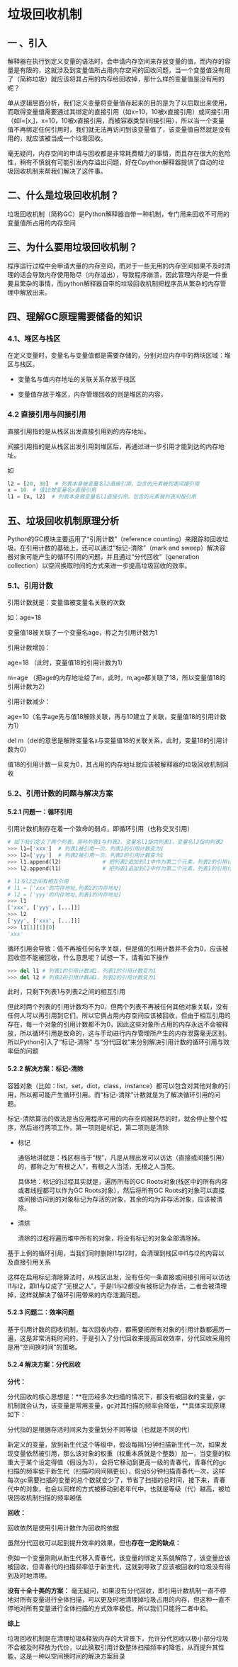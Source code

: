 # 垃圾回收机制

## 一 、引入

 解释器在执行到定义变量的语法时，会申请内存空间来存放变量的值，而内存的容量是有限的，这就涉及到变量值所占用内存空间的回收问题，当一个变量值没有用了（简称垃圾）就应该将其占用的内存给回收掉，那什么样的变量值是没有用的呢？

 单从逻辑层面分析，我们定义变量将变量值存起来的目的是为了以后取出来使用，而取得变量值需要通过其绑定的直接引用（如x=10，10被x直接引用）或间接引用（如l=[x,]，x=10，10被x直接引用，而被容器类型l间接引用），所以当一个变量值不再绑定任何引用时，我们就无法再访问到该变量值了，该变量值自然就是没有用的，就应该被当成一个垃圾回收。

 毫无疑问，内存空间的申请与回收都是非常耗费精力的事情，而且存在很大的危险性，稍有不慎就有可能引发内存溢出问题，好在Cpython解释器提供了自动的垃圾回收机制来帮我们解决了这件事。



## 二、什么是垃圾回收机制？

垃圾回收机制（简称GC）是Python解释器自带一种机制，专门用来回收不可用的变量值所占用的内存空间



## 三、为什么要用垃圾回收机制？

程序运行过程中会申请大量的内存空间，而对于一些无用的内存空间如果不及时清理的话会导致内存使用殆尽（内存溢出），导致程序崩溃，因此管理内存是一件重要且繁杂的事情，而python解释器自带的垃圾回收机制把程序员从繁杂的内存管理中解放出来。



## 四、理解GC原理需要储备的知识

### 4.1、堆区与栈区

 在定义变量时，变量名与变量值都是需要存储的，分别对应内存中的两块区域：堆区与栈区。

- 变量名与值内存地址的关联关系存放于栈区

- 变量值存放于堆区，内存管理回收的则是堆区的内容，



### 4.2 直接引用与间接引用

 直接引用指的是从栈区出发直接引用到的内存地址。

 间接引用指的是从栈区出发引用到堆区后，再通过进一步引用才能到达的内存地址。

 如

```python
l2 = [20, 30]  # 列表本身被变量名l2直接引用，包含的元素被列表间接引用
x = 10  # 值10被变量名x直接引用
l1 = [x, l2]  # 列表本身被变量名l1直接引用，包含的元素被列表间接引用
```



## 五、垃圾回收机制原理分析

 Python的GC模块主要运用了“引用计数”（reference counting）来跟踪和回收垃圾。在引用计数的基础上，还可以通过“标记-清除”（mark and sweep）解决容器对象可能产生的循环引用的问题，并且通过“分代回收”（generation collection）以空间换取时间的方式来进一步提高垃圾回收的效率。

### 5.1、引用计数

引用计数就是：变量值被变量名关联的次数

如：age=18

变量值18被关联了一个变量名age，称之为引用计数为1

引用计数增加：

age=18 （此时，变量值18的引用计数为1）

m=age （把age的内存地址给了m，此时，m,age都关联了18，所以变量值18的引用计数为2）

引用计数减少：

age=10（名字age先与值18解除关联，再与10建立了关联，变量值18的引用计数为1）

del m（del的意思是解除变量名x与变量值18的关联关系，此时，变量18的引用计数为0）

值18的引用计数一旦变为0，其占用的内存地址就应该被解释器的垃圾回收机制回收

### 5.2、引用计数的问题与解决方案

#### 5.2.1 问题一：循环引用

 引用计数机制存在着一个致命的弱点，即循环引用（也称交叉引用）

```python
# 如下我们定义了两个列表，简称列表1与列表2，变量名l1指向列表1，变量名l2指向列表2
>>> l1=['xxx']  # 列表1被引用一次，列表1的引用计数变为1   
>>> l2=['yyy']  # 列表2被引用一次，列表2的引用计数变为1   
>>> l1.append(l2)             # 把列表2追加到l1中作为第二个元素，列表2的引用计数变为2
>>> l2.append(l1)             # 把列表1追加到l2中作为第二个元素，列表1的引用计数变为2

# l1与l2之间有相互引用
# l1 = ['xxx'的内存地址,列表2的内存地址]
# l2 = ['yyy'的内存地址,列表1的内存地址]
>>> l1
['xxx', ['yyy', [...]]]
>>> l2
['yyy', ['xxx', [...]]]
>>> l1[1][1][0]
'xxx'
```

循环引用会导致：值不再被任何名字关联，但是值的引用计数并不会为0，应该被回收但不能被回收，什么意思呢？试想一下，请看如下操作

```python
>>> del l1 # 列表1的引用计数减1，列表1的引用计数变为1
>>> del l2 # 列表2的引用计数减1，列表2的引用计数变为1
```
此时，只剩下列表1与列表2之间的相互引用

但此时两个列表的引用计数均不为0，但两个列表不再被任何其他对象关联，没有任何人可以再引用到它们，所以它俩占用内存空间应该被回收，但由于相互引用的存在，每一个对象的引用计数都不为0，因此这些对象所占用的内存永远不会被释放，所以循环引用是致命的，这与手动进行内存管理所产生的内存泄露毫无区别。 所以Python引入了“标记-清除” 与“分代回收”来分别解决引用计数的循环引用与效率低的问题


#### 5.2.2 解决方案：标记-清除

 容器对象（比如：list，set，dict，class，instance）都可以包含对其他对象的引用，所以都可能产生循环引用。而“标记-清除”计数就是为了解决循环引用的问题。

 标记-清除算法的做法是当应用程序可用的内存空间被耗尽的时，就会停止整个程序，然后进行两项工作，第一项则是标记，第二项则是清除

- 标记

  通俗地讲就是：栈区相当于“根”，凡是从根出发可以访达（直接或间接引用）的，都称之为“有根之人”，有根之人当活，无根之人当死。

  具体地：标记的过程其实就是，遍历所有的GC Roots对象(栈区中的所有内容或者线程都可以作为GC Roots对象），然后将所有GC Roots的对象可以直接或间接访问到的对象标记为存活的对象，其余的均为非存活对象，应该被清除。

- 清除

  清除的过程将遍历堆中所有的对象，将没有标记的对象全部清除掉。

基于上例的循环引用，当我们同时删除l1与l2时，会清理到栈区中l1与l2的内容以及直接引用关系

这样在启用标记清除算法时，从栈区出发，没有任何一条直接或间接引用可以访达l1与l2，即l1与l2成了“无根之人”，于是l1与l2都没有被标记为存活，二者会被清理掉，这样就解决了循环引用带来的内存泄漏问题。

#### 5.2.3 问题二：效率问题

基于引用计数的回收机制，每次回收内存，都需要把所有对象的引用计数都遍历一遍，这是非常消耗时间的，于是引入了分代回收来提高回收效率，分代回收采用的是用“空间换时间”的策略。

#### 5.2.4 解决方案：分代回收

**分代：**

分代回收的核心思想是：**在历经多次扫描的情况下，都没有被回收的变量，gc机制就会认为，该变量是常用变量，gc对其扫描的频率会降低，**具体实现原理如下：

分代指的是根据存活时间来为变量划分不同等级（也就是不同的代）

新定义的变量，放到新生代这个等级中，假设每隔1分钟扫描新生代一次，如果发现变量依然被引用，那么该对象的权重（权重本质就是个整数）加一，当变量的权重大于某个设定得值（假设为3），会将它移动到更高一级的青春代，青春代的gc扫描的频率低于新生代（扫描时间间隔更长），假设5分钟扫描青春代一次，这样每次gc需要扫描的变量的总个数就变少了，节省了扫描的总时间，接下来，青春代中的对象，也会以同样的方式被移动到老年代中。也就是等级（代）越高，被垃圾回收机制扫描的频率越低

**回收：**

回收依然是使用引用计数作为回收的依据

虽然分代回收可以起到提升效率的效果，但也**存在一定的缺点：**

例如一个变量刚刚从新生代移入青春代，该变量的绑定关系就解除了，该变量应该被回收，但青春代的扫描频率低于新生代，这就到导致了应该被回收的垃圾没有得到及时地清理。

**没有十全十美的方案：**
毫无疑问，如果没有分代回收，即引用计数机制一直不停地对所有变量进行全体扫描，可以更及时地清理掉垃圾占用的内存，但这种一直不停地对所有变量进行全体扫描的方式效率极低，所以我们只能将二者中和。

**综上**

垃圾回收机制是在清理垃圾&释放内存的大背景下，允许分代回收以极小部分垃圾不会被及时释放为代价，以此换取引用计数整体扫描频率的降低，从而提升其性能，这是一种以空间换时间的解决方案目录